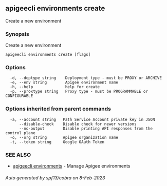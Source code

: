 ## apigeecli environments create

Create a new environment

### Synopsis

Create a new environment

```
apigeecli environments create [flags]
```

### Options

```
  -d, --deptype string    Deployment type - must be PROXY or ARCHIVE
  -e, --env string        Apigee environment name
  -h, --help              help for create
  -p, --proxtype string   Proxy type - must be PROGRAMMABLE or CONFIGURABLE
```

### Options inherited from parent commands

```
  -a, --account string   Path Service Account private key in JSON
      --disable-check    Disable check for newer versions
      --no-output        Disable printing API responses from the control plane
  -o, --org string       Apigee organization name
  -t, --token string     Google OAuth Token
```

### SEE ALSO

* [apigeecli environments](apigeecli_environments.md)	 - Manage Apigee environments

###### Auto generated by spf13/cobra on 8-Feb-2023
